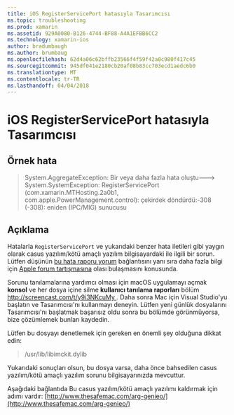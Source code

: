 ```yaml
---
title: iOS RegisterServicePort hatasıyla Tasarımcısı
ms.topic: troubleshooting
ms.prod: xamarin
ms.assetid: 929A0080-B126-4744-BF88-A4A1EFBB6CC2
ms.technology: xamarin-ios
author: bradumbaugh
ms.author: brumbaug
ms.openlocfilehash: 62d4a06c62bffb23566f4f59f42a0c980f417c45
ms.sourcegitcommit: 945df041e2180cb20af08b83cc703ecd1aedc6b0
ms.translationtype: MT
ms.contentlocale: tr-TR
ms.lasthandoff: 04/04/2018
---
```

# <a name="ios-designer-error-with-registerserviceport"></a>iOS RegisterServicePort hatasıyla Tasarımcısı

## <a name="sample-error"></a>Örnek hata
> System.AggregateException: Bir veya daha fazla hata oluştu---> System.SystemException: RegisterServicePort (com.xamarin.MTHosting.2a0b1, com.apple.PowerManagement.control): çekirdek döndürdü:-308 (-308): eniden (IPC/MIG) sunucusu

## <a name="explanation"></a>Açıklama
Hatalarla `RegisterServicePort` ve yukarıdaki benzer hata iletileri gibi yaygın olarak casus yazılım/kötü amaçlı yazılım bilgisayardaki ile ilgili bir sorun. Lütfen düşünün [bu hata raporu yorum](https://bugzilla.xamarin.com/show_bug.cgi?id=21907#c4) bağlantısını yanı sıra daha fazla bilgi için [Apple forum tartışmasına](https://discussions.apple.com/thread/5596008) olası bulaşmasını konusunda. 

Sorunu tanılamalarına yardımcı olması için macOS uygulamayı açmak **konsol** ve her dosya içine silme **kullanıcı tanılama raporları** bölüm [ http://screencast.com/t/y9i3NKcuMy ](http://screencast.com/t/y9i3NKcuMy). Daha sonra Mac için Visual Studio'yu başlatın ve Tasarımcısı'nı kullanmayı deneyin. Lütfen yeni günlük dosyalarını Tasarımcısı'nı başlatmak başarısız oldu sonra bu bölümde görünmüyorsa, bize çözümlemek bunları kaydedin.  

Lütfen bu dosyayı denetlemek için gereken en önemli şey olduğuna dikkat edin: 
> /usr/lib/libimckit.dylib

Yukarıdaki sonuçları olsun, bu dosya varsa, daha önce bahsedilen casus yazılım/kötü amaçlı yazılım sorunu bilgisayarınızda mevcuttur.  

Aşağıdaki bağlantıda Bu casus yazılım/kötü amaçlı yazılımı kaldırmak için adımı vardır: [http://www.thesafemac.com/arg-genieo/](http://www.thesafemac.com/arg-genieo/)  

